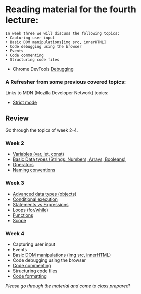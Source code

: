 # Reading material for the fourth lecture:

```
In week three we will discuss the following topics:
• Capturing user input
• Basic DOM manipulations[img src, innerHTML]
• Code debugging using the browser
• Events
• Code commenting
• Structuring code files
```

- Chrome DevTools [Debugging](https://developers.google.com/web/tools/chrome-devtools/?utm_source=dcc&utm_medium=redirect&utm_campaign=2016q3) 

### A Refresher from some previous covered topics:

Links to MDN (Mozilla Developer Network) topics:

- [Strict mode](https://developer.mozilla.org/en-US/docs/Web/JavaScript/Reference/Strict_mode)

## Review

Go through the topics of week 2-4.

### Week 2

- [Variables (var, let, const)](../fundamentals/variables.md)
- [Basic Data types (Strings, Numbers, Arrays, Booleans)](../fundamentals/values.md)
- [Operators](../fundamentals/operators.md)
- [Naming conventions](../fundamentals/naming_conventions.md)

### Week 3

- [Advanced data types (objects)](../fundamentals/objects.md)
- [Conditional execution](../fundamentals/conditional_execution.md) <br>
- [Statements vs Expressions](../fundamentals/statements_expressions.md)<br>
- [Loops (for/while)](../fundamentals/loops.md)
- [Functions](../fundamentals/functions.md)
- [Scope](../fundamentals/scope.md)

### Week 4

- Capturing user input
- Events
- [Basic DOM manipulations (img src, innerHTML)](../fundamentals/DOM_manipulation.md)
- Code debugging using the browser
- [Code commenting](../fundamentals/code_commenting.md)
- Structuring code files
- [Code formatting](../fundamentals/code_formatting.md)


_Please go through the material and come to class prepared!_



